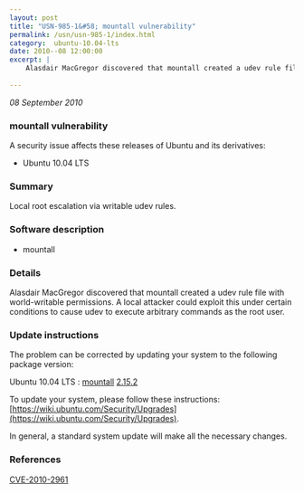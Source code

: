 ```yaml
---
layout: post
title: "USN-985-1&#58; mountall vulnerability"
permalink: /usn/usn-985-1/index.html
category:  ubuntu-10.04-lts
date: 2010--08 12:00:00
excerpt: |
    Alasdair MacGregor discovered that mountall created a udev rule file with world-writable permissions. A local attacker could exploit this under certain conditions to cause udev to execute arbitrary commands as the root user. 
    
--- 
```

 
 

*08 September 2010*

### mountall vulnerability

A security issue affects these releases of Ubuntu and its derivatives:

* Ubuntu 10.04 LTS

### Summary

Local root escalation via writable udev rules. 

### Software description

* mountall 

### Details

Alasdair MacGregor discovered that mountall created a udev rule file with world-writable permissions. A local attacker could exploit this under certain conditions to cause udev to execute arbitrary commands as the root user. 

### Update instructions

The problem can be corrected by updating your system to the following package version:

Ubuntu 10.04 LTS
 : [mountall](https://launchpad.net/ubuntu/+source/mountall) <span> [2.15.2](https://launchpad.net/ubuntu/+source/mountall/2.15.2) </span> 

To update your system, please follow these instructions: [https://wiki.ubuntu.com/Security/Upgrades](https://wiki.ubuntu.com/Security/Upgrades).

In general, a standard system update will make all the necessary changes. 

### References

 
 [CVE-2010-2961](http://people.ubuntu.com/~ubuntu-security/cve/CVE-2010-2961)
 

